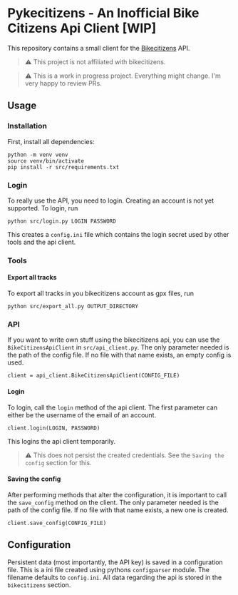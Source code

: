 # Pykecitizens - An Inofficial Bike Citizens Api Client [WIP]

This repository contains a small client for the [Bikecitizens](https://bikecitizens.net) API.

> :warning: This project is not affiliated with bikecitizens.

> :warning: This is a work in progress project. Everything might change. I'm very happy to review PRs.

## Usage

### Installation

First, install all dependencies:

```
python -m venv venv
source venv/bin/activate
pip install -r src/requirements.txt
```

### Login

To really use the API, you need to login.
Creating an account is not yet supported.
To login, run

```
python src/login.py LOGIN PASSWORD
```

This creates a `config.ini` file which contains the login secret used by other tools and the api client.

### Tools

#### Export all tracks

To export all tracks in you bikecitizens account as gpx files, run

```
python src/export_all.py OUTPUT_DIRECTORY
```

### API

If you want to write own stuff using the bikecitizens api, you can use the `BikeCitizensApiClient` in `src/api_client.py`.
The only parameter needed is the path of the config file.
If no file with that name exists, an empty config is used.

```
client = api_client.BikeCitizensApiClient(CONFIG_FILE)
```

#### Login

To login, call the `login` method of the api client.
The first parameter can either be the username of the email of an account.

```
client.login(LOGIN, PASSWORD)
```

This logins the api client temporarily.

> :warning: This does not persist the created credentials. See the `Saving the config` section for this.

#### Saving the config

After performing methods that alter the configuration, it is important to call the `save_config` method on the client.
The only parameter needed is the path of the config file.
If no file with that name exists, a new one is created.

```
client.save_config(CONFIG_FILE)
```

## Configuration

Persistent data (most importantly, the API key) is saved in a configuration file.
This is a ini file created using pythons `configparser` module.
The filename defaults to `config.ini`.
All data regarding the api is stored in the `bikecitizens` section.
